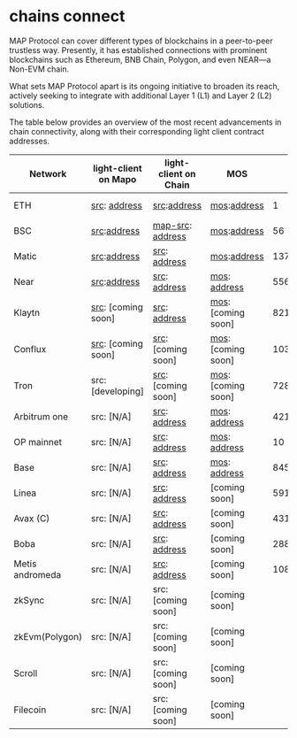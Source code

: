 # chains connect

MAP Protocol can cover different types of blockchains in a peer-to-peer trustless way. Presently, it has established connections with prominent blockchains such as Ethereum, BNB Chain, Polygon, and even NEAR—a Non-EVM chain. 

What sets MAP Protocol apart is its ongoing initiative to broaden its reach, actively seeking to integrate with additional Layer 1 (L1) and Layer 2 (L2) solutions.

The table below provides an overview of the most recent advancements in chain connectivity, along with their corresponding light client contract addresses.


| Network        | light-client on Mapo        | light-client on Chain        | MOS            | Chain ID            | status  |
|----------------|------------------------------------|----------------------------------|---------------------------|---------------------|-------------------|
|ETH|[src](https://github.com/mapprotocol/map-contracts/blob/main/lightclients/eth2/README.md): [address](https://maposcan.io/address/0x6859b2aE7CE9fb0c4FAA71798aC5498B41B42D7A) |    [src](https://github.com/mapprotocol/map-contracts/blob/main/mapclients/eth/README.md):[address](https://etherscan.io/address/0x624E6F327c4F91F1Fa6285711245c215de264d49)  | [mos](https://github.com/mapprotocol/mapo-service-contracts/blob/main/evm/README.md):[address](https://etherscan.io/address/0x8C3cCc219721B206DA4A2070fD96E4911a48CB4f) |1| mapo <--> eth |
|BSC|[src](https://github.com/mapprotocol/map-contracts/blob/main/lightclients/bsc/README.md):[address](https://maposcan.io/address/0x14843295C38EaC604dEDe0eDb77e08B460D093D8)   | [map-src](https://github.com/mapprotocol/map-contracts/blob/main/mapclients/eth/README.md): [address](https://bscscan.com/address/0x624E6F327c4F91F1Fa6285711245c215de264d49) | [mos](https://github.com/mapprotocol/mapo-service-contracts/blob/main/evm/README.md):[address](https://bscscan.com/address/0x8C3cCc219721B206DA4A2070fD96E4911a48CB4f) |56|  mapo <--> bsc |
|Matic|[src](https://github.com/mapprotocol/map-contracts/blob/main/lightclients/matic/README.md):[address](https://maposcan.io/address/0x1D621078676D7bdd75FC7F5ebbaBadDC9a65E3c5) | [src](https://github.com/mapprotocol/map-contracts/blob/main/mapclients/eth/README.md): [address](https://polygonscan.com/address/0x624E6F327c4F91F1Fa6285711245c215de264d49) | [mos](https://github.com/mapprotocol/mapo-service-contracts/blob/main/evm/README.md):[address](https://polygonscan.com/address/0x8C3cCc219721B206DA4A2070fD96E4911a48CB4f) |137|mapo <--> matic |
|Near|[src](https://github.com/mapprotocol/map-contracts/blob/main/lightclients/near/README.md):[address](https://maposcan.io/address/0x4464fA3A804b8a44a0aD212eD23155a08f336B34)  | [src](https://github.com/mapprotocol/map-contracts/blob/main/mapclients/near/README.md): [address](https://explorer.near.org/accounts/client2.cfac.mapprotocol.near) | [mos](https://github.com/butternetwork/butter-mos-contracts/tree/master/near): [address](https://explorer.near.org/accounts/mosv21.mfac.butternetwork.near) |5566818579631833088| mapo <--> near |
|Klaytn|[src](https://github.com/mapprotocol/map-contracts/blob/main/lightclients/klaytn/README.md): [coming soon]  |  [src](https://github.com/mapprotocol/map-contracts/blob/main/mapclients/eth/README.md): [address](https://scope.klaytn.com/account/0x624E6F327c4F91F1Fa6285711245c215de264d49?tabId=txList) | [mos](https://github.com/mapprotocol/mapo-service-contracts/blob/main/evm/README.md): [coming soon] | 8217|coming soon  |
|Conflux|[src](https://github.com/mapprotocol/map-contracts/tree/main/lightclients/conflux): [coming soon] | [src](https://github.com/mapprotocol/map-contracts/blob/main/mapclients/eth/README.md): [coming soon] | [mos](https://github.com/mapprotocol/mapo-service-contracts/blob/main/evm/README.md):[coming soon] |1030 |coming soon |
|Tron| src:[developing] | [src](https://github.com/mapprotocol/map-contracts/blob/main/mapclients/eth/README.md): [coming soon] | [mos](https://github.com/mapprotocol/mapo-service-contracts/blob/main/evm/README.md):[coming soon] |728126428| developing |
|Arbitrum one|src: [N/A]  | [src](https://github.com/mapprotocol/map-contracts/blob/main/mapclients/eth/README.md): [address](https://arbiscan.io/address/0x624e6f327c4f91f1fa6285711245c215de264d49) | [mos](https://github.com/mapprotocol/mapo-service-contracts/blob/main/evm/README.md): [address](https://arbiscan.io/address/0x8c3ccc219721b206da4a2070fd96e4911a48cb4f) |42161 | mapo --> arb |
|OP mainnet|src: [N/A]  | [src](https://github.com/mapprotocol/map-contracts/blob/main/mapclients/eth/README.md): [address](https://optimism.blockscout.com/address/0x624E6F327c4F91F1Fa6285711245c215de264d49) | [mos](https://github.com/mapprotocol/mapo-service-contracts/blob/main/evm/README.md): [address](https://optimism.blockscout.com/address/0x8C3cCc219721B206DA4A2070fD96E4911a48CB4f)|10 | mapo --> op |
|Base|src: [N/A] | [src](https://github.com/mapprotocol/map-contracts/blob/main/mapclients/eth/README.md): [address](https://basescan.org/address/0x624e6f327c4f91f1fa6285711245c215de264d49) | [mos](https://github.com/mapprotocol/mapo-service-contracts/blob/main/evm/README.md): [address](https://basescan.org/address/0x8C3cCc219721B206DA4A2070fD96E4911a48CB4f) |8453 | mapo --> base |
|Linea| src: [N/A] | [src](https://github.com/mapprotocol/map-contracts/blob/main/mapclients/eth/README.md): [address](https://explorer.linea.build/address/0x624E6F327c4F91F1Fa6285711245c215de264d49) | [coming soon] | 59144 |coming soon  |
|Avax (C)|src: [N/A] | [src](https://github.com/mapprotocol/map-contracts/blob/main/mapclients/eth/README.md): [address](https://snowtrace.io/address/0x624E6F327c4F91F1Fa6285711245c215de264d49) | [coming soon] |43114 | coming soon  |
|Boba| src: [N/A] | [src](https://github.com/mapprotocol/map-contracts/blob/main/mapclients/eth/README.md): [address](https://bobascan.com/address/0x624E6F327c4F91F1Fa6285711245c215de264d49) | [coming soon] | 288 |coming soon  |
|Metis andromeda|src: [N/A] | [src](https://github.com/mapprotocol/map-contracts/blob/main/mapclients/eth/README.md): [address](https://andromeda-explorer.metis.io/address/0x624E6F327c4F91F1Fa6285711245c215de264d49) | [coming soon] |  1088 |coming soon |
|zkSync|src: [N/A] | src: [coming soon] | [coming soon] | |coming soon  |
|zkEvm(Polygon)|src: [N/A] | src: [coming soon] | [coming soon] | | coming soon  |
|Scroll|src: [N/A] | src: [coming soon] | [coming soon] | | planning |
|Filecoin|src: [N/A] | src: [coming soon] | [coming soon] | | coming soon  |